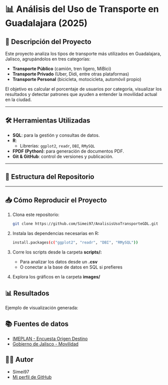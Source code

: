 # 📊 Análisis del Uso de Transporte en Guadalajara (2025)

## 🚀 Descripción del Proyecto

Este proyecto analiza los tipos de transporte más utilizados en Guadalajara, Jalisco, agrupándolos en tres categorías:  
- **Transporte Público** (camión, tren ligero, MiBici)  
- **Transporte Privado** (Uber, Didi, entre otras plataformas)  
- **Transporte Personal** (bicicleta, motocicleta, automóvil propio)

El objetivo es calcular el porcentaje de usuarios por categoría, visualizar los resultados y detectar patrones que ayuden a entender la movilidad actual en la ciudad.

---

## 🛠️ Herramientas Utilizadas

- **SQL**: para la gestión y consultas de datos.
- **R**:
  - Librerías: `ggplot2`, `readr`, `DBI`, `RMySQL`
- **FPDF (Python)**: para generación de documentos PDF.
- **Git & GitHub**: control de versiones y publicación.

---

## 📂 Estructura del Repositorio
---

## 📥 Cómo Reproducir el Proyecto

1. Clona este repositorio:
   ```bash
   git clone https://github.com/Simei97/AnalisisUsoTransporteGDL.git

2. Instala las dependencias necesarias en R:
   ```bash
   install.packages(c("ggplot2", "readr", "DBI", "RMySQL"))
   
3. Corre los scripts desde la carpeta **scripts/:**
   - Para analizar los datos desde un **.csv**
   - O conectar a la base de datos en SQL si prefieres
  
4. Explora los gráficos en la carpeta **images/**

## 📊 Resultados
Ejemplo de visualización generada:


## 📚 Fuentes de datos
- [IMEPLAN - Encuesta Origen Destino](https://imeplan.mx/)
- [Gobierno de Jalisco - Movilidad](https://www.jalisco.gob.mx/es/gobierno/organismos/movilidad)

## 🧑‍💻 Autor
- Simei97
- [Mi perfil de GitHub](https://github.com/Simei97)
